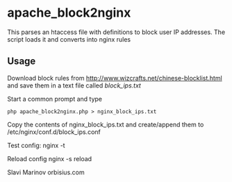 apache_block2nginx
==================

This parses an htaccess file with definitions to block user IP addresses. The script loads it and converts into nginx rules

Usage
------

Download block rules from http://www.wizcrafts.net/chinese-blocklist.html and save them in a text file called *block_ips.txt*

Start a common prompt and type

`php apache_block2nginx.php > nginx_block_ips.txt`

Copy the contents of nginx_block_ips.txt and create/append them to /etc/nginx/conf.d/block_ips.conf

Test config: nginx -t

Reload config nginx -s reload

Slavi Marinov
orbisius.com
